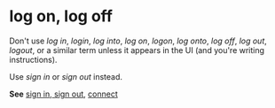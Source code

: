# log on, log off

Don't use *log in*, *login*, *log into*, *log on*, *logon*, *log onto*, *log off*, *log out*, *logout*, or a similar term unless it appears in the UI (and you're writing instructions).

Use *sign in* or *sign out* instead.

**See** [sign in, sign out](../s/sign-in-sign-out.md), [connect](../c/connect.md)

